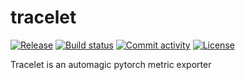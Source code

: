 # tracelet

[![Release](https://img.shields.io/github/v/release/prassanna-ravishankar/tracelet)](https://img.shields.io/github/v/release/prassanna-ravishankar/tracelet)
[![Build status](https://img.shields.io/github/actions/workflow/status/prassanna-ravishankar/tracelet/main.yml?branch=main)](https://github.com/prassanna-ravishankar/tracelet/actions/workflows/main.yml?query=branch%3Amain)
[![Commit activity](https://img.shields.io/github/commit-activity/m/prassanna-ravishankar/tracelet)](https://img.shields.io/github/commit-activity/m/prassanna-ravishankar/tracelet)
[![License](https://img.shields.io/github/license/prassanna-ravishankar/tracelet)](https://img.shields.io/github/license/prassanna-ravishankar/tracelet)

Tracelet is an automagic pytorch metric exporter
